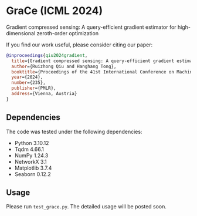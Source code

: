 # GraCe (ICML 2024)

Gradient compressed sensing: A query-efficient gradient estimator for high-dimensional zeroth-order optimization

If you find our work useful, please consider citing our paper:

```bibtex
@inproceedings{qiu2024gradient,
  title={Gradient compressed sensing: A query-efficient gradient estimator for high-dimensional zeroth-order optimization},
  author={Ruizhong Qiu and Hanghang Tong},
  booktitle={Proceedings of the 41st International Conference on Machine Learning},
  year={2024},
  number={235},
  publisher={PMLR},
  address={Vienna, Austria}
}
```

## Dependencies

The code was tested under the following dependencies:

- Python 3.10.12
- Tqdm 4.66.1
- NumPy 1.24.3
- NetworkX 3.1
- Matplotlib 3.7.4
- Seaborn 0.12.2

## Usage

Please run `test_grace.py`. The detailed usage will be posted soon.
